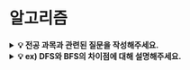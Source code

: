 # 알고리즘

<details>
<summary><strong>💡 전공 과목과 관련된 질문을 작성해주세요.</strong></summary>
본 공간에 질문에 대한 답변을 작성해주세요!
</details>

<details>
<summary><strong>💡 ex) DFS와 BFS의 차이점에 대해 설명해주세요.</strong></summary>
본 공간에 질문에 대한 답변을 작성해주세요!
</details>